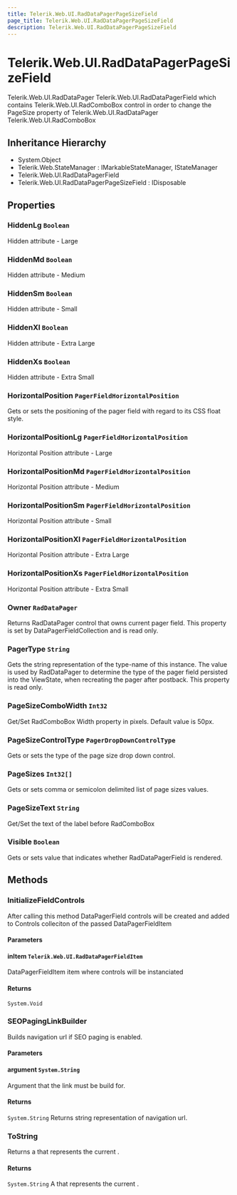 ```yaml
---
title: Telerik.Web.UI.RadDataPagerPageSizeField
page_title: Telerik.Web.UI.RadDataPagerPageSizeField
description: Telerik.Web.UI.RadDataPagerPageSizeField
---
```


# Telerik.Web.UI.RadDataPagerPageSizeField

Telerik.Web.UI.RadDataPager Telerik.Web.UI.RadDataPagerField which contains Telerik.Web.UI.RadComboBox control in order to
            change the PageSize property of Telerik.Web.UI.RadDataPager Telerik.Web.UI.RadComboBox

## Inheritance Hierarchy

* System.Object
* Telerik.Web.StateManager : IMarkableStateManager, IStateManager
* Telerik.Web.UI.RadDataPagerField
* Telerik.Web.UI.RadDataPagerPageSizeField : IDisposable

## Properties

###  HiddenLg `Boolean`

Hidden attribute - Large

###  HiddenMd `Boolean`

Hidden attribute - Medium

###  HiddenSm `Boolean`

Hidden attribute - Small

###  HiddenXl `Boolean`

Hidden attribute - Extra Large

###  HiddenXs `Boolean`

Hidden attribute - Extra Small

###  HorizontalPosition `PagerFieldHorizontalPosition`

Gets or sets the positioning of the pager field with regard to its CSS float style.

###  HorizontalPositionLg `PagerFieldHorizontalPosition`

Horizontal Position attribute - Large

###  HorizontalPositionMd `PagerFieldHorizontalPosition`

Horizontal Position attribute - Medium

###  HorizontalPositionSm `PagerFieldHorizontalPosition`

Horizontal Position attribute - Small

###  HorizontalPositionXl `PagerFieldHorizontalPosition`

Horizontal Position attribute - Extra Large

###  HorizontalPositionXs `PagerFieldHorizontalPosition`

Horizontal Position attribute - Extra Small

###  Owner `RadDataPager`

Returns RadDataPager control that owns current pager field.
            This property is set by DataPagerFieldCollection and is read only.

###  PagerType `String`

Gets the string representation of the type-name of this instance. The value is
            used by RadDataPager to determine the type of the pager field persisted into the ViewState, when
            recreating the pager after postback. This property is read only.

###  PageSizeComboWidth `Int32`

Get/Set RadComboBox Width property in pixels. Default value is 50px.

###  PageSizeControlType `PagerDropDownControlType`

Gets or sets the type of the page size drop down control.

###  PageSizes `Int32[]`

Gets or sets comma or semicolon delimited list of page sizes values.

###  PageSizeText `String`

Get/Set the text of the label before RadComboBox

###  Visible `Boolean`

Gets or sets value that indicates whether RadDataPagerField is rendered.

## Methods

###  InitializeFieldControls

After calling this method DataPagerField controls will be created and added to Controls colleciton
            of the passed DataPagerFieldItem

#### Parameters

#### inItem `Telerik.Web.UI.RadDataPagerFieldItem`

DataPagerFieldItem item where controls will be instanciated

#### Returns

`System.Void` 

###  SEOPagingLinkBuilder

Builds navigation url if SEO paging is enabled.

#### Parameters

#### argument `System.String`

Argument that the link must be build for.

#### Returns

`System.String` Returns string representation of navigation url.

###  ToString

Returns a  that represents the
            current .

#### Returns

`System.String` A  that represents the current .


